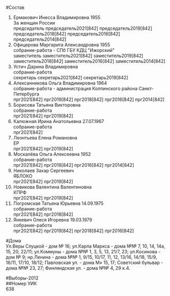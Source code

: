 #Состав  
1. Ермакович Инесса Владимировна 1955  
    За женщин России  
    председатель председатель2021[842] председатель2019[842] председатель2018[842] председатель2016[842] председатель2014[842]  
2. Офицерова Маргарита Александровна 1955  
    собрание-работа - СПб ГБУ КДЦ "Ижорский"  
    заместитель заместитель2021[842] заместитель2019[842] заместитель2018[842] заместитель2016[842] заместитель2014[842]  
3. Устич Дарина Владимировна  
    собрание-работа  
    секретарь секретарь2021[842] секретарь2019[842]  
4. Алексанникова Ольга Владимировна 1964  
    собрание-работа - администрация Колпинского района Санкт-Петербурга  
    прг2021[842] прг2019[842] прг2018[842] прг2016[842] прг2014[842]  
5. Борисова Татьяна Викторовна  
    собрание-работа  
    прг2021[842] прг2019[842]  
6. Калюжная Ирина Анатольевна 27.07.1967  
    собрание-работа  
    прг2021[842]  
7. Леонтьева Елена Романовна  
    ЕР  
    прг2021[842] прг2019[842]  
8. Москалёва Ольга Алексеевна 1952  
    собрание-работа  
    прг2021[842] прг2018[842] прг2016[842] прг2014[842]  
9. Николаев Захар Сергеевич  
    ЯБЛОКО  
    прг2021[842] прг2019[842]  
10. Новикова Валентина Валентиновна  
    КПРФ  
    прг2021[842] прг2019[842]  
11. Погромская Татьяна Юрьевна 14.09.1975  
    собрание-работа  
    прг2021[842] прг2018[842]  
12. Янкевич Олеся Игоревна 19.03.1979  
    собрание-работа  
    прг2021[842] прг2019[842] прг2018[842] прг2016[842]  

#Дома  
Ул.Веры Слуцкой - дом № 16; ул.Карла Маркса - дома №№ 7, 10, 14, 14а, 15, 20, 22/11; ул.Коммуны - дома №№ 1, 3, 5, 13, 21/7, 23; ул.Косинова - дом № 9; нр.Ленина - дома №№ 1, 9/15, 10/17, 11, 12, 13/16, 14/18, 15/9, 16/11, 17/10, 18/12; Павловская ул. - дома М» 15, 17; Советский бульвар - дома №№ 23, 27; Финляндская ул. - дома №№ 4, 29 к.4.  
  
#Выборы-2012  
##Номер УИК  
638  
